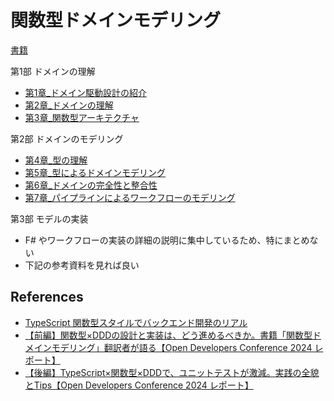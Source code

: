 # 関数型ドメインモデリング

[書籍](https://tatsu-zine.com/books/domain-modeling-made-functional)

第1部 ドメインの理解
- [第1章_ドメイン駆動設計の紹介](./01_Introduce_DDD.md)
- [第2章_ドメインの理解](./02_Understand_Domain.md)
- [第3章_関数型アーキテクチャ](./03_Functional_Architecture.md)

第2部 ドメインのモデリング
- [第4章_型の理解](./04_Understand_Type.md)
- [第5章_型によるドメインモデリング](./05_Domain_Modeling_with_Types.md)
- [第6章_ドメインの完全性と整合性](./06_Integrity_and_Consistency_of_Domain.md)
- [第7章_パイプラインによるワークフローのモデリング](./07_Modeling_of_Workflow_with_Pipeline.md)

第3部 モデルの実装

- F# やワークフローの実装の詳細の説明に集中しているため、特にまとめない
- 下記の参考資料を見れば良い


## References

- [TypeScript 関数型スタイルでバックエンド開発のリアル](https://speakerdeck.com/naoya/typescript-guan-shu-xing-sutairudebatukuendokai-fa-noriaru)
- [【前編】関数型×DDDの設計と実装は、どう進めるべきか。書籍「関数型ドメインモデリング」翻訳者が語る【Open Developers Conference 2024 レポート】](https://levtech.jp/media/article/column/detail_558/)
- [【後編】TypeScript×関数型×DDDで、ユニットテストが激減。実践の全貌とTips【Open Developers Conference 2024 レポート】](https://levtech.jp/media/article/column/detail_559/)
